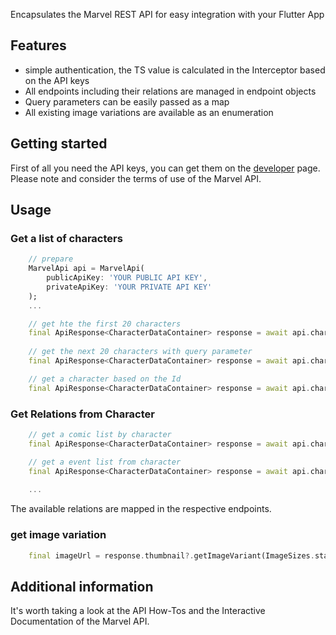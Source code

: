<!--
This README describes the package. If you publish this package to pub.dev,
this README's contents appear on the landing page for your package.

For information about how to write a good package README, see the guide for
[writing package pages](https://dart.dev/guides/libraries/writing-package-pages).

For general information about developing packages, see the Dart guide for
[creating packages](https://dart.dev/guides/libraries/create-library-packages)
and the Flutter guide for
[developing packages and plugins](https://flutter.dev/developing-packages).
-->

Encapsulates the Marvel REST API for easy integration with your Flutter App

## Features

- simple authentication, the TS value is calculated in the Interceptor based on the API keys
- All endpoints including their relations are managed in endpoint objects
- Query parameters can be easily passed as a map
- All existing image variations are available as an enumeration

## Getting started

First of all you need the API keys, you can get them on the [developer](https://developer.marvel.com) page.
Please note and consider the terms of use of the Marvel API.

## Usage

### 

### Get a list of characters
```dart
    // prepare
    MarvelApi api = MarvelApi(
        publicApiKey: 'YOUR PUBLIC API KEY',
        privateApiKey: 'YOUR PRIVATE API KEY'
    );
    ...

    // get hte the first 20 characters
    final ApiResponse<CharacterDataContainer> response = await api.characters.fetch();
    
    // get the next 20 characters with query parameter
    final ApiResponse<CharacterDataContainer> response = await api.characters.fetch(args: { 'offset': 20 });

    // get a character based on the Id
    final ApiResponse<CharacterDataContainer> response = await api.characters.fetch(id: 4711);

```

### Get Relations from Character
```dart 
    // get a comic list by character
    final ApiResponse<CharacterDataContainer> response = await api.characters.comics(4711);

    // get a event list from character
    final ApiResponse<CharacterDataContainer> response = await api.characters.events(4711);
    
    ...
```
The available relations are mapped in the respective endpoints.

### get image variation

```dart
    final imageUrl = response.thumbnail?.getImageVariant(ImageSizes.standard_large);
```

## Additional information
It's worth taking a look at the API How-Tos and the Interactive Documentation of the Marvel API.
